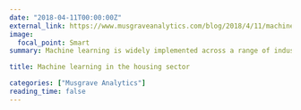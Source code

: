 ```yaml
---
date: "2018-04-11T00:00:00Z"
external_link: https://www.musgraveanalytics.com/blog/2018/4/11/machine-learning-in-the-housing-sector
image:
  focal_point: Smart
summary: Machine learning is widely implemented across a range of industries. This blog post explores how these techniques can be applied to the housing sector and the benefits this can bring.

title: Machine learning in the housing sector

categories: ["Musgrave Analytics"]
reading_time: false 
---
```

